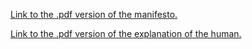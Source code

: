 [Link to the .pdf version of the manifesto.](https://fate-of-humanity.github.io/laksmanifestopdf.pdf)

[Link to the .pdf version of the explanation of the human.](https://fate-of-humanity.github.io/machinationsofhumanpdf.pdf)
